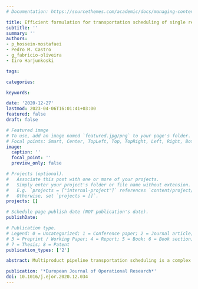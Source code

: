```yaml
---
# Documentation: https://sourcethemes.com/academic/docs/managing-content/

title: Efficient formulation for transportation scheduling of single refinery multiproduct pipelines
subtitle: ''
summary: ''
authors:
- p_hossein-mostafaei
- Pedro M. Castro
- g_fabricio-oliveira
- Iiro Harjunkoski

tags: 

categories: 

keywords: 

date: '2020-12-27'
lastmod: 2023-04-06T16:01:41+03:00
featured: false
draft: false

# Featured image
# To use, add an image named `featured.jpg/png` to your page's folder.
# Focal points: Smart, Center, TopLeft, Top, TopRight, Left, Right, BottomLeft, Bottom, BottomRight.
image:
  caption: ''
  focal_point: ''
  preview_only: false

# Projects (optional).
#   Associate this post with one or more of your projects.
#   Simply enter your project's folder or file name without extension.
#   E.g. `projects = ["internal-project"]` references `content/project/deep-learning/index.md`.
#   Otherwise, set `projects = []`.
projects: []

# Schedule page publish date (NOT publication's date).
publishDate: 

# Publication type.
# Legend: 0 = Uncategorized; 1 = Conference paper; 2 = Journal article;
# 3 = Preprint / Working Paper; 4 = Report; 5 = Book; 6 = Book section;
# 7 = Thesis; 8 = Patent
publication_types: ['2']

abstract: Multiproduct pipeline transportation scheduling is a complex operations research problem that is characterized by the movement of the cargo rather than the carrier. Hence, it cannot be solved using vehicle routing methods. While most formulations for short-term scheduling adopt a continuous-time representation, they often lead to suboptimal solutions because of the dependence on the number of time slots in the grid, which is difficult to predict. Furthermore, some of these formulations have poor linear relaxations due to the presence of inefficient big-M constraints. In this paper, we develop a discrete-time mixed integer linear programming (MILP) model for the detailed scheduling of a straight pipeline with a single refinery and multiple depots. The proposed formulation rigorously detects interface material generated between adjacent products and considers planned shutdowns in pipeline segments due to maintenance operations, as well as local market demands occurring at multiple intermediate due dates. The main novelty is that continuous tasks can span multiple time slots to enforce minimum batch sizes on injection and delivery nodes, which allows for the model to generate better schedules than those obtained with previously proposed formulations. To ensure an efficient model by design, we rely on generalized disjunctive programming (GDP) and on the convex hull reformulation of disjunctions, which results in stronger and often more computationally efficient formulations. We present numerical results for a set of benchmark instances and show that the proposed model applies to large-scale industrial cases.

publication: '*European Journal of Operational Research*'
doi: 10.1016/j.ejor.2020.12.034
---
```

